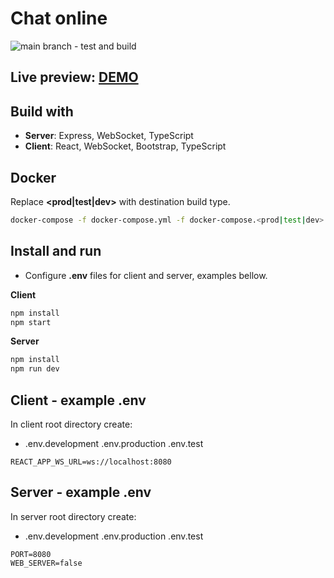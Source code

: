 # Chat online

![main branch - test and build](https://github.com/Pioryd/chat-online/actions/workflows/docker-publish.yml/badge.svg?branch=main)

## Live preview: [DEMO](http://ec2-3-142-143-221.us-east-2.compute.amazonaws.com/chat-online)

## Build with

- **Server**: Express, WebSocket, TypeScript
- **Client**: React, WebSocket, Bootstrap, TypeScript

## Docker

Replace **<prod|test|dev>** with destination build type.

```bash
docker-compose -f docker-compose.yml -f docker-compose.<prod|test|dev>.yml up -d
```

## Install and run

- Configure **.env** files for client and server, examples bellow.

**Client**
```bash
npm install
npm start
```

**Server**
```bash
npm install
npm run dev
```

## Client - example .env

In client root directory create:

- .env.development .env.production .env.test

```environment
REACT_APP_WS_URL=ws://localhost:8080
```

## Server - example .env

In server root directory create:

- .env.development .env.production .env.test

```environment
PORT=8080
WEB_SERVER=false
```
